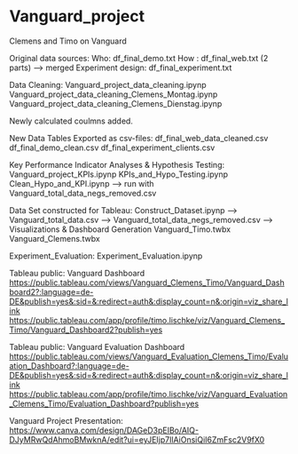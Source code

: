 # Vanguard_project
Clemens and Timo on Vanguard

Original data sources:
Who: df_final_demo.txt
How : df_final_web.txt (2 parts) --> merged
Experiment design: df_final_experiment.txt

Data Cleaning:
Vanguard_project_data_cleaning.ipynp
Vanguard_project_data_cleaning_Clemens_Montag.ipynp
Vanguard_project_data_cleaning_Clemens_Dienstag.ipynp

Newly calculated coulmns added.

New Data Tables Exported as csv-files:
df_final_web_data_cleaned.csv
df_final_demo_clean.csv
df_final_experiment_clients.csv

Key Performance Indicator Analyses & Hypothesis Testing:
Vanguard_project_KPIs.ipynp
KPIs_and_Hypo_Testing.ipynp
Clean_Hypo_and_KPI.ipynp --> run with Vanguard_total_data_negs_removed.csv

Data Set constructed for Tableau:
Construct_Dataset.ipynp
--> Vanguard_total_data.csv --> Vanguard_total_data_negs_removed.csv
--> Visualizations & Dashboard Generation
Vanguard_Timo.twbx
Vanguard_Clemens.twbx

Experiment_Evaluation:
Experiment_Evaluation.ipynp

Tableau public: Vanguard Dashboard
https://public.tableau.com/views/Vanguard_Clemens_Timo/Vanguard_Dashboard2?:language=de-DE&publish=yes&:sid=&:redirect=auth&:display_count=n&:origin=viz_share_link
https://public.tableau.com/app/profile/timo.lischke/viz/Vanguard_Clemens_Timo/Vanguard_Dashboard2?publish=yes

Tableau public: Vanguard Evaluation Dashboard
https://public.tableau.com/views/Vanguard_Evaluation_Clemens_Timo/Evaluation_Dashboard?:language=de-DE&publish=yes&:sid=&:redirect=auth&:display_count=n&:origin=viz_share_link
https://public.tableau.com/app/profile/timo.lischke/viz/Vanguard_Evaluation_Clemens_Timo/Evaluation_Dashboard?publish=yes

Vanguard Project Presentation:
https://www.canva.com/design/DAGeD3pEIBo/AIQ-DJyMRwQdAhmoBMwknA/edit?ui=eyJEIjp7IlAiOnsiQiI6ZmFsc2V9fX0

